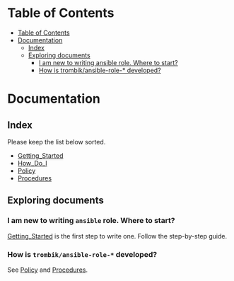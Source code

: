 Table of Contents
=================

  * [Table of Contents](#table-of-contents)
  * [Documentation](#documentation)
    * [Index](#index)
    * [Exploring documents](#exploring-documents)
      * [I am new to writing ansible role. Where to start?](#i-am-new-to-writing-ansible-role-where-to-start)
      * [How is trombik/ansible-role-* developed?](#how-is-trombik-role--developed)

# Documentation

## Index

Please keep the list below sorted.

* [Getting_Started](Getting_Started)
* [How_Do_I](How_Do_I)
* [Policy](Policy.md)
* [Procedures](Procedures)


## Exploring documents

### I am new to writing `ansible` role. Where to start?

[Getting_Started](Getting_Started) is the first step to write one. Follow the
step-by-step guide.

### How is `trombik/ansible-role-*` developed?

See [Policy](Policy.md) and [Procedures](Procedures).
